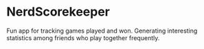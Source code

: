 NerdScorekeeper
===============

Fun app for tracking games played and won. Generating interesting statistics among friends who play together frequently.
